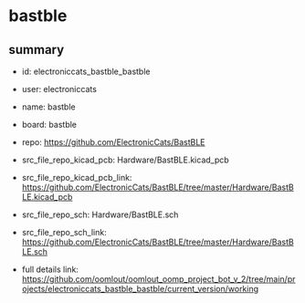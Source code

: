 # bastble
 
## summary 
* id: electroniccats_bastble_bastble
* user: electroniccats
* name: bastble
* board: bastble
* repo: https://github.com/ElectronicCats/BastBLE
* src_file_repo_kicad_pcb: Hardware/BastBLE.kicad_pcb
* src_file_repo_kicad_pcb_link: https://github.com/ElectronicCats/BastBLE/tree/master/Hardware/BastBLE.kicad_pcb


* src_file_repo_sch: Hardware/BastBLE.sch
* src_file_repo_sch_link: https://github.com/ElectronicCats/BastBLE/tree/master/Hardware/BastBLE.sch
* full details link: https://github.com/oomlout/oomlout_oomp_project_bot_v_2/tree/main/projects/electroniccats_bastble_bastble/current_version/working  






